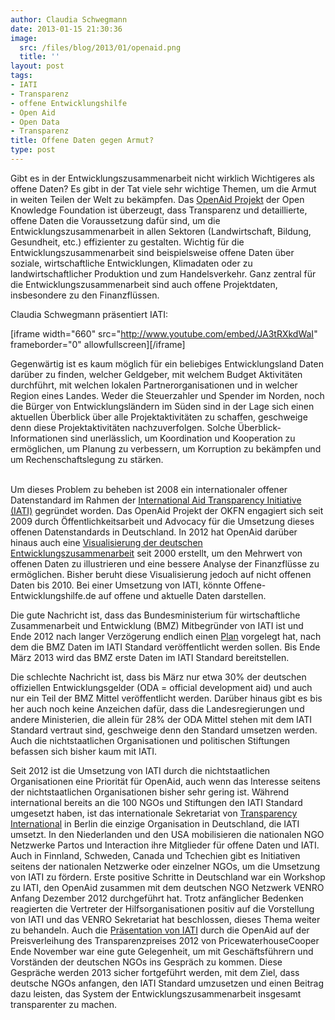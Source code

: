 ```yaml
---
author: Claudia Schwegmann
date: 2013-01-15 21:30:36
image:
  src: /files/blog/2013/01/openaid.png
  title: ''
layout: post
tags:
- IATI
- Transparenz
- offene Entwicklungshilfe
- Open Aid
- Open Data
- Transparenz
title: Offene Daten gegen Armut?
type: post
---
```


Gibt es in der Entwicklungszusammenarbeit nicht wirklich Wichtigeres als offene Daten? Es gibt in der Tat viele sehr wichtige Themen, um die Armut in weiten Teilen der Welt zu bekämpfen. Das [OpenAid Projekt](http://www.openaid.de/de) der Open Knowledge Foundation ist überzeugt, dass Transparenz und detaillierte, offene Daten die Voraussetzung dafür sind, um die Entwicklungszusammenarbeit in allen Sektoren (Landwirtschaft, Bildung, Gesundheit, etc.) effizienter zu gestalten. Wichtig für die Entwicklungszusammenarbeit sind beispielsweise offene Daten über soziale, wirtschaftliche Entwicklungen, Klimadaten oder zu landwirtschaftlicher Produktion und zum Handelsverkehr. Ganz zentral für die Entwicklungszusammenarbeit sind auch offene Projektdaten, insbesondere zu den Finanzflüssen.

Claudia Schwegmann präsentiert IATI:

[iframe width="660" src="http://www.youtube.com/embed/JA3tRXkdWaI" frameborder="0" allowfullscreen][/iframe]

Gegenwärtig ist es kaum möglich für ein beliebiges Entwicklungsland Daten darüber zu finden, welcher Geldgeber, mit welchem Budget Aktivitäten durchführt, mit welchen lokalen Partnerorganisationen und in welcher Region eines Landes. Weder die Steuerzahler und Spender im Norden, noch die Bürger von Entwicklungsländern im Süden sind in der Lage sich einen aktuellen Überblick über alle Projektaktivitäten zu schaffen, geschweige denn diese Projektaktivitäten nachzuverfolgen. Solche Überblick-Informationen sind unerlässlich, um Koordination und Kooperation zu ermöglichen, um Planung zu verbessern, um Korruption zu bekämpfen und um Rechenschaftslegung zu stärken.  
 

Um dieses Problem zu beheben ist 2008 ein internationaler offener Datenstandard im Rahmen der [International Aid Transparency Initiative (IATI)](http://www.aidtransparency.net/) gegründet worden. Das OpenAid Projekt der OKFN engagiert sich seit 2009 durch Öffentlichkeitsarbeit und Advocacy für die Umsetzung dieses offenen Datenstandards in Deutschland. In 2012 hat OpenAid darüber hinaus auch eine [Visualisierung der deutschen Entwicklungszusammenarbeit](http://www.offene-entwicklungshilfe.de/) seit 2000 erstellt, um den Mehrwert von offenen Daten zu illustrieren und eine bessere Analyse der Finanzflüsse zu ermöglichen. Bisher beruht diese Visualisierung jedoch auf nicht offenen Daten bis 2010. Bei einer Umsetzung von IATI, könnte Offene-Entwicklungshilfe.de auf offene und aktuelle Daten darstellen.

Die gute Nachricht ist, dass das Bundesministerium für wirtschaftliche Zusammenarbeit und Entwicklung (BMZ) Mitbegründer von IATI ist und Ende 2012 nach langer Verzögerung endlich einen [Plan](http://www.aidtransparency.net/implementation/attachment/iati-implementation-schedule_germany) vorgelegt hat, nach dem die BMZ Daten im IATI Standard veröffentlicht werden sollen. Bis Ende März 2013 wird das BMZ erste Daten im IATI Standard bereitstellen.

Die schlechte Nachricht ist, dass bis März nur etwa 30% der deutschen offiziellen Entwicklungsgelder (ODA = official development aid) und auch nur ein Teil der BMZ Mittel veröffentlicht werden. Darüber hinaus gibt es bis her auch noch keine Anzeichen dafür, dass die Landesregierungen und andere Ministerien, die allein für 28% der ODA Mittel stehen mit dem IATI Standard vertraut sind, geschweige denn den Standard umsetzen werden. Auch die nichtstaatlichen Organisationen und politischen Stiftungen befassen sich bisher kaum mit IATI.

Seit 2012 ist die Umsetzung von IATI durch die nichtstaatlichen Organisationen eine Priorität für OpenAid, auch wenn das Interesse seitens der nichtstaatlichen Organisationen bisher sehr gering ist. Während international bereits an die 100 NGOs und Stiftungen den IATI Standard umgesetzt haben, ist das internationale Sekretariat von [Transparency International](http://www.transparency.org/whoweare/accountability/iati/1/) in Berlin die einzige Organisation in Deutschland, die IATI umsetzt. In den Niederlanden und den USA mobilisieren die nationalen NGO Netzwerke Partos und Interaction ihre Mitglieder für offene Daten und IATI. Auch in Finnland, Schweden, Canada und Tchechien gibt es Initiativen seitens der nationalen Netzwerke oder einzelner NGOs, um die Umsetzung von IATI zu fördern. Erste positive Schritte in Deutschland war ein Workshop zu IATI, den OpenAid zusammen mit dem deutschen NGO Netzwerk VENRO Anfang Dezember 2012 durchgeführt hat. Trotz anfänglicher Bedenken reagierten die Vertreter der Hilfsorganisationen positiv auf die Vorstellung von IATI und das VENRO Sekretariat hat beschlossen, dieses Thema weiter zu behandeln. Auch die [Präsentation von IATI](http://www.youtube.com/watch?v=JA3tRXkdWaI) durch die OpenAid auf der Preisverleihung des Transparenzpreises 2012 von PricewaterhouseCooper Ende November war eine gute Gelegenheit, um mit Geschäftsführern und Vorständen der deutschen NGOs ins Gespräch zu kommen. Diese Gespräche werden 2013 sicher fortgeführt werden, mit dem Ziel, dass deutsche NGOs anfangen, den IATI Standard umzusetzen und einen Beitrag dazu leisten, das System der Entwicklungszusammenarbeit insgesamt transparenter zu machen.